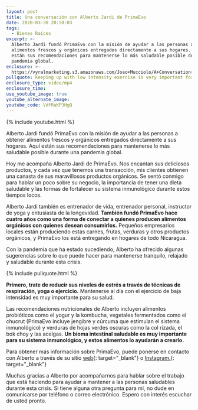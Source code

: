 ```yaml
---
layout: post
title: Una conversación con Alberto Jardi de PrimaEvo
date: 2020-03-30 20:50:03
tags:
  - Bienes Raíces
excerpt: >-
  Alberto Jardi fundó PrimaEvo con la misión de ayudar a las personas a obtener
  alimentos frescos y orgánicos entregados directamente a sus hogares. Aquí
  están sus recomendaciones para mantenerse lo más saludable posible durante una
  pandemia global.
enclosure: >-
  https://vyralmarketing.s3.amazonaws.com/Joao+Mucciolo/A+Conversation+with+Alberto+Jardi+from+PrimaEvo.mp4
pullquote: Keeping up with low intensity exercise is very important for your health.
enclosure_type: video/mp4
enclosure_time:
use_youtube_image: true
youtube_alternate_image:
youtube_code: VdfRaKP3HgQ
---
```


{% include youtube.html %}

Alberto Jardi fund&oacute; PrimaEvo con la misi&oacute;n de ayudar a las personas a obtener alimentos frescos y org&aacute;nicos entregados directamente a sus hogares. Aqu&iacute; est&aacute;n sus recomendaciones para mantenerse lo m&aacute;s saludable posible durante una pandemia global.

Hoy me acompa&ntilde;a Alberto Jardi de PrimaEvo. Nos encantan sus deliciosos productos, y cada vez que tenemos una transacci&oacute;n, mis clientes obtienen una canasta de sus maravillosos productos org&aacute;nicos. Se sent&oacute; conmigo para hablar un poco sobre su negocio, la importancia de tener una dieta saludable y las formas de fortalecer su sistema inmunol&oacute;gico durante estos tiempos locos.

Alberto Jardi tambi&eacute;n es entrenador de vida, entrenador personal, instructor de yoga y entusiasta de la longevidad. **Tambi&eacute;n fund&oacute; PrimaEvo hace cuatro a&ntilde;os como una forma de conectar a quienes producen alimentos org&aacute;nicos con quienes desean consumirlos.** Peque&ntilde;os empresarios locales est&aacute;n produciendo estas carnes, frutas, verduras y otros productos org&aacute;nicos, y PrimaEvo los est&aacute; entregando en hogares de todo Nicaragua.

Con la pandemia que ha estado sucediendo, Alberto ha ofrecido algunas sugerencias sobre lo que puede hacer para mantenerse tranquilo, relajado y saludable durante esta crisis.

{% include pullquote.html %}

**Primero, trate de reducir sus niveles de estr&eacute;s a trav&eacute;s de t&eacute;cnicas de respiraci&oacute;n, yoga o ejercicio.** Mantenerse al d&iacute;a con el ejercicio de baja intensidad es muy importante para su salud.

Las recomendaciones nutricionales de Alberto incluyen alimentos probi&oacute;ticos como el yogur y la kombucha, vegetales fermentados como el chucrut (PrimaEvo incluye jengibre y c&uacute;rcuma que estimulan el sistema inmunol&oacute;gico) y verduras de hojas verdes oscuras como la col rizada, el bok choy y las acelgas. **Un bioma intestinal saludable es muy importante para su sistema inmunol&oacute;gico, y estos alimentos lo ayudar&aacute;n a crearlo.**

Para obtener m&aacute;s informaci&oacute;n sobre PrimaEvo, puede ponerse en contacto con Alberto a trav&eacute;s de su sitio [web](http://primaevo.com){: target="_blank"} o [Instagram.](https://www.instagram.com/primaevonica/){: target="_blank"}

Muchas gracias a Alberto por acompa&ntilde;arnos para hablar sobre el trabajo que est&aacute; haciendo para ayudar a mantener a las personas saludables durante esta crisis. Si tiene alguna otra pregunta para m&iacute;, no dude en comunicarse por tel&eacute;fono o correo electr&oacute;nico. Espero con inter&eacute;s escuchar de usted pronto.